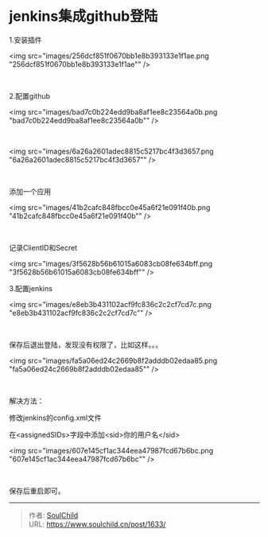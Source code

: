 # jenkins集成github登陆

<!--more-->
1.安装插件

<img src="images/256dcf851f0670bb1e8b393133e1f1ae.png "256dcf851f0670bb1e8b393133e1f1ae"" />

&nbsp;

2.配置github

<img src="images/bad7c0b224edd9ba8af1ee8c23564a0b.png "bad7c0b224edd9ba8af1ee8c23564a0b"" />

&nbsp;

<img src="images/6a26a2601adec8815c5217bc4f3d3657.png "6a26a2601adec8815c5217bc4f3d3657"" />

&nbsp;

添加一个应用

<img src="images/41b2cafc848fbcc0e45a6f21e091f40b.png "41b2cafc848fbcc0e45a6f21e091f40b"" />

&nbsp;

记录ClientID和Secret

<img src="images/3f5628b56b61015a6083cb08fe634bff.png "3f5628b56b61015a6083cb08fe634bff"" />

3.配置jenkins

<img src="images/e8eb3b431102acf9fc836c2c2cf7cd7c.png "e8eb3b431102acf9fc836c2c2cf7cd7c"" />

&nbsp;

保存后退出登陆，发现没有权限了，比如这样。。。

<img src="images/fa5a06ed24c2669b8f2adddb02edaa85.png "fa5a06ed24c2669b8f2adddb02edaa85"" />

&nbsp;

解决方法：

修改jenkins的config.xml文件

在&lt;assignedSIDs&gt;字段中添加&lt;sid&gt;你的用户名&lt;/sid&gt;

<img src="images/607e145cf1ac344eea47987fcd67b6bc.png "607e145cf1ac344eea47987fcd67b6bc"" />

&nbsp;

保存后重启即可。


---

> 作者: [SoulChild](https://www.soulchild.cn)  
> URL: https://www.soulchild.cn/post/1633/  

